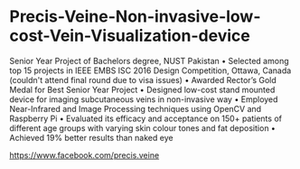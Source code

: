 # Precis-Veine-Non-invasive-low-cost-Vein-Visualization-device

Senior Year Project of Bachelors degree, NUST Pakistan
•	Selected among top 15 projects in IEEE EMBS ISC 2016 Design Competition, Ottawa, Canada (couldn't attend final round due to visa issues)
•	Awarded Rector’s Gold Medal for Best Senior Year Project
•	Designed low-cost stand mounted device for imaging subcutaneous veins in non-invasive way
•	Employed Near-Infrared and Image Processing techniques using OpenCV and Raspberry Pi
•	Evaluated its efficacy and acceptance on 150+ patients of different age groups with varying skin colour tones and fat deposition
•	Achieved 19% better results than naked eye

https://www.facebook.com/precis.veine

